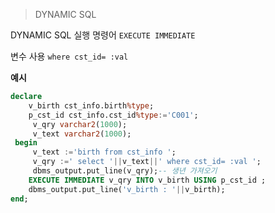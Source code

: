 > DYNAMIC SQL

DYNAMIC SQL 실행 명령어
`EXECUTE IMMEDIATE`

변수 사용
`where cst_id= :val`

**예시**
``` SQL
declare 
    v_birth cst_info.birth%type; 
    p_cst_id cst_info.cst_id%type:='C001';
     v_qry varchar2(1000);
     v_text varchar2(1000);
 begin
     v_text :='birth from cst_info ';
     v_qry :=' select '||v_text||' where cst_id= :val ';
     dbms_output.put_line(v_qry);-- 생년 가져오기
    EXECUTE IMMEDIATE v_qry INTO v_birth USING p_cst_id ;   
    dbms_output.put_line('v_birth : '||v_birth);
end;
```


